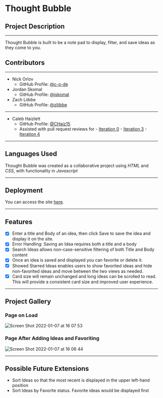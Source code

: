 # Thought Bubble

## Project Description
---
Thought Bubble is built to be a note pad to display, filter, and save ideas as they come to you. 

## Contributors
---
  * Nick Orlov
     - GitHub Profile: [@c-o-de](http://github.com/c-o-de)
  * Jordan Skomal
    - GitHub Profile: [@jskomal](http://github.com/jskomal)
  * Zach Liibbe 
    - GitHub Profile: [@zliibbe](http://github.com/zliibbe)
  ---
  * Caleb Haizlett
    - GitHub Profile: [@CHaiz15](http://github.com/CHaiz15)
    - Assisted with pull request reviews for
          - [Iteration 0](https://github.com/jskomal/thought-bubble/pull/1)
          - [Iteration 3](https://github.com/jskomal/thought-bubble/pull/3)
          - [Iteration 4](https://github.com/jskomal/thought-bubble/pull/4)
---

## Languages Used
 Thought Bubble was created as a collaborative project using _HTML_ and _CSS_, with functionality in _Javascript_

---
## Deployment

You can access the site [here](https://jskomal.github.io/thought-bubble/).

---
## Features

- [x] Enter a title and Body of an idea, then click Save to save the idea and display it on the site.
- [x] Error Handling: Saving an Idea requires both a title and a body
- [x] Search Ideas allows non-case-sensitive filtering of both Title and Body content
- [x] Once an idea is saved and displayed you can favorite or delete it.
- [x] Showed Starred Ideas enables users to show favorited ideas and hide non-favorited ideas and move between the two views as needed.
- [x] Card size will remain unchanged and long ideas can be scrolled to read. This will provide a consistent card size and improved user experience.

---
## Project Gallery

### Page on Load

![Screen Shot 2022-01-07 at 16 07 53](https://user-images.githubusercontent.com/63659270/148618987-e1c2e091-28be-4f04-b04b-86f0d593bebe.png)

### Page After Adding Ideas and Favoriting

![Screen Shot 2022-01-07 at 16 06 44](https://user-images.githubusercontent.com/63659270/148619006-0b35d864-5f7e-49c0-8874-f8b9d561374c.png)


---
## Possible Future Extensions

- Sort Ideas so that the most recent is displayed in the upper left-hand position
- Sort Ideas by Favorite status. Favorite ideas would be displayed first
